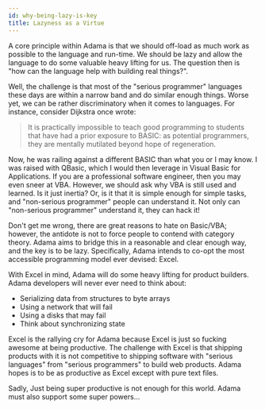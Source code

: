 ```yaml
---
id: why-being-lazy-is-key
title: Lazyness as a Virtue
---
```


A core principle within Adama is that we should off-load as much work as possible to the language and run-time. We should be lazy and allow the language to do some valuable heavy lifting for us. The question then is "how can the language help with building real things?".

Well, the challenge is that most of the "serious programmer" languages these days are within a narrow band and do similar enough things. Worse yet, we can be rather discriminatory when it comes to languages. For instance, consider Dijkstra once wrote:

> It is practically impossible to teach good programming to students that have had a prior exposure to BASIC: as potential programmers, they are mentally mutilated beyond hope of regeneration.

Now, he was railing against a different BASIC than what you or I may know. I was raised with QBasic, which I would then leverage in Visual Basic for Applications. If you are a professional software engineer, then you may even sneer at VBA. However, we should ask why VBA is still used and learned. Is it just inertia? Or, is it that it is simple enough for simple tasks, and "non-serious programmer" people can understand it. Not only can "non-serious programmer" understand it, they can hack it!

Don't get me wrong, there are great reasons to hate on Basic/VBA; however, the antidote is not to force people to contend with category theory. Adama aims to bridge this in a reasonable and clear enough way, and the key is to be lazy. Specifically, Adama intends to co-opt the most accessible programming model ever devised: Excel.

With Excel in mind, Adama will do some heavy lifting for product builders. Adama developers will never ever need to think about:
* Serializing data from structures to byte arrays
* Using a network that will fail
* Using a disks that may fail
* Think about synchronizing state

Excel is the rallying cry for Adama because Excel is just so fucking awesome at being productive. The challenge with Excel is that shipping products with it is not competitive to shipping software with "serious languages" from "serious programmers" to build web products. Adama hopes is to be as productive as Excel except with pure text files.

Sadly, Just being super productive is not enough for this world. Adama must also support some super powers...
